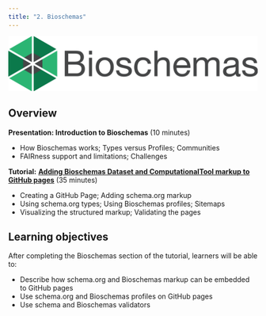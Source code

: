 ```yaml
---
title: "2. Bioschemas"
---
```

![Bioschemas logo](images/bioschemas.svg)

## Overview

**Presentation: Introduction to Bioschemas** (10 minutes)

* How Bioschemas works; Types versus Profiles; Communities  
* FAIRness support and limitations; Challenges

**Tutorial:** [**Adding Bioschemas Dataset and ComputationalTool markup to GitHub pages**](https://zenodo.org/records/13799121) (35 minutes)

* Creating a GitHub Page; Adding schema.org markup  
* Using schema.org types; Using Bioschemas profiles; Sitemaps  
* Visualizing the structured markup; Validating the pages

## Learning objectives

After completing the Bioschemas section of the tutorial, learners will be able to:

* Describe how schema.org and Bioschemas markup can be embedded to GitHub pages
* Use schema.org and Bioschemas profiles on GitHub pages
* Use schema and Bioschemas validators

